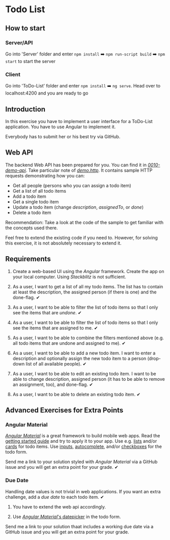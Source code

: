 # Todo List

## How to start

### Server/API
Go into 'Server' folder and enter `npm install` :arrow_right: `npm run-script build` :arrow_right: `npm start` to start the server

### Client
Go into 'ToDo-List' folder and enter `npm install` :arrow_right: `ng serve`. Head over to localhost:4200 and you are ready to go

## Introduction

In this exercise you have to implement a user interface for a ToDo-List application. You have to use Angular to implement it.

Everybody has to submit her or his best try via GitHub.

## Web API

The backend Web API has been prepared for you. You can find it in [*0010-demo-api*](https://github.com/rstropek/htl-mobile-computing/tree/master/angular/0010-demo-api). Take particular note of [*demo.http*](https://github.com/rstropek/htl-mobile-computing/blob/master/angular/0010-demo-api/demo.http). It contains sample HTTP requests demonstrating how you can:

* Get all people (persons who you can assign a todo item)
* Get a list of all todo items
* Add a todo item
* Get a single todo item
* Update a todo item (change *description*, *assignedTo*, or *done*)
* Delete a todo item

Recommendation: Take a look at the code of the sample to get familiar with the concepts used there.

Feel free to extend the existing code if you need to. However, for solving this exercise, it is not absolutely necessary to extend it.

## Requirements

1. Create a web-based UI using the *Angular* framework. Create the app on your local computer. Using *Stackblitz* is not sufficient.

1. As a user, I want to get a list of all my todo items. The list has to contain at least the description, the assigned person (if there is one) and the done-flag. ✔

1. As a user, I want to be able to filter the list of todo items so that I only see the items that are *undone*. ✔

1. As a user, I want to be able to filter the list of todo items so that I only see the items that are assigned to me. ✔

1. As a user, I want to be able to combine the filters mentioned above (e.g. all todo items that are undone and assigned to me). ✔

1. As a user, I want to be able to add a new todo item. I want to enter a description and optionally assign the new todo item to a person (drop-down list of all available people). ✔

1. As a user, I want to be able to edit an existing todo item. I want to be able to change description, assigned person (it has to be able to remove an assignment, too), and done-flag. ✔

1. As a user, I want to be able to delete an existing todo item. ✔

## Advanced Exercises for Extra Points

### Angular Material

[*Angular Material*](https://material.angular.io/) is a great framework to build mobile web apps. Read the [getting started guide](https://material.angular.io/guide/getting-started) and try to apply it to your app. Use e.g. [lists](https://material.angular.io/components/list/overview) and/or [cards](https://material.angular.io/components/card/overview) for todo items. Use [inputs](https://material.angular.io/components/input/overview), [autocomplete](https://material.angular.io/components/autocomplete/overview), and/or [checkboxes](https://material.angular.io/components/checkbox/overview) for the todo form.

Send me a link to your solution styled with *Angular Material* via a GitHub issue and you will get an extra point for your grade. ✔

### Due Date

Handling date values is not trivial in web applications. If you want an extra challenge, add a *due date* to each todo item. ✔

1. You have to extend the web api accordingly.

1. Use [*Angular Material*'s datepicker](https://material.angular.io/components/datepicker/overview) in the todo form.

Send me a link to your solution thaat includes a working due date via a GitHub issue and you will get an extra point for your grade.
